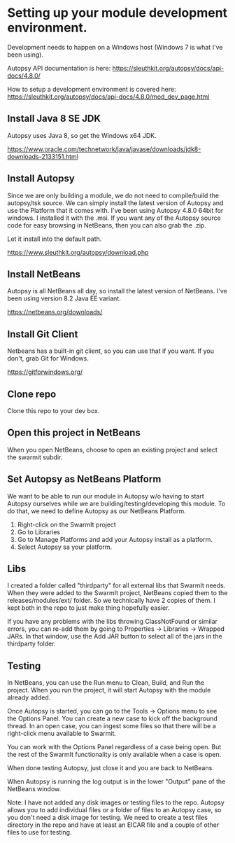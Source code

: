 # Setting up your module development environment.

Development needs to happen on a Windows host (Windows 7 is what I've been using).

Autopsy API documentation is here: https://sleuthkit.org/autopsy/docs/api-docs/4.8.0/

How to setup a development environment is covered here: https://sleuthkit.org/autopsy/docs/api-docs/4.8.0/mod_dev_page.html

## Install Java 8 SE JDK

Autopsy uses Java 8, so get the Windows x64 JDK.

https://www.oracle.com/technetwork/java/javase/downloads/jdk8-downloads-2133151.html

## Install Autopsy

Since we are only building a module, we do not need to compile/build the autopsy/tsk source. We can simply install the latest version of Autopsy and use the Platform that it comes with. I've been using Autopsy 4.8.0 64bit for windows. I installed it with the .msi. If you want any of the Autopsy source code for easy browsing in NetBeans, then you can also grab the .zip.

Let it install into the default path.

https://www.sleuthkit.org/autopsy/download.php

## Install NetBeans

Autopsy is all NetBeans all day, so install the latest version of NetBeans. I've been using version 8.2 Java EE variant.

https://netbeans.org/downloads/

## Install Git Client

Netbeans has a built-in git client, so you can use that if you want. If you don't, grab Git for Windows.

https://gitforwindows.org/

## Clone repo

Clone this repo to your dev box.

## Open this project in NetBeans

When you open NetBeans, choose to open an existing project and select the swarmit subdir.

## Set Autopsy as NetBeans Platform

We want to be able to run our module in Autopsy w/o having to start Autopsy ourselves while we are building/testing/developing this module.
To do that, we need to define Autopsy as our NetBeans Platform.

1. Right-click on the SwarmIt project
2. Go to Libraries
3. Go to Manage Platforms and add your Autopsy install as a platform.
4. Select Autopsy sa your platform.

## Libs

I created a folder called "thirdparty" for all external libs that SwarmIt needs. When they were added to the SwarmIt project, NetBeans copied them to the releases/modules/ext/ folder. So we technically have 2 copies of them. I kept both in the repo to just make thing hopefully easier.

If you have any problems with the libs throwing ClassNotFound or similar errors, you can re-add them by going to Properties -> Libraries -> Wrapped JARs.
In that window, use the Add JAR button to select all of the jars in the thirdparty folder.

## Testing

In NetBeans, you can use the Run menu to Clean, Build, and Run the project. When you run the project, it will start Autopsy with the module already added.

Once Autopsy is started, you can go to the Tools -> Options menu to see the Options Panel. You can create a new case to kick off the background thread. In an open case, you can ingest some files so that there will be a right-click menu available to Swarmit.

You can work with the Options Panel regardless of a case being open. But the rest of the SwarmIt functionality is only available when a case is open.

When done testing Autopsy, just close it and you are back to NetBeans.

When Autopsy is running the log output is in the lower "Output" pane of the NetBeans window.

Note: I have not added any disk images or testing files to the repo. Autopsy allows you to add individual files or a folder of files to an Autopsy case, so you don't need a disk image for testing. We need to create a test files directory in the repo and have at least an EICAR file and a couple of other files to use for testing.


